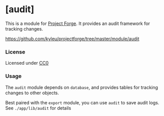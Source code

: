 <!--- Content managed by Project Forge, see [projectforge.md] for details. -->
# [audit]

This is a module for [Project Forge](https://projectforge.dev). It provides an audit framework for tracking changes.

https://github.com/kyleu/projectforge/tree/master/module/audit

### License

Licensed under [CC0](https://creativecommons.org/publicdomain/zero/1.0)

### Usage

The `audit` module depends on `database`, and provides tables for tracking changes to other objects. 

Best paired with the `export` module, you can use `audit` to save audit logs. See `./app/lib/audit` for details
